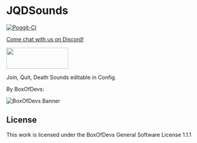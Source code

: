 # JQDSounds

[![Poggit-CI](https://poggit.pmmp.io/ci.badge/BoxOfDevs/JQDSounds/JQDSounds)](https://poggit.pmmp.io/ci/BoxOfDevs/JQDSounds/JQDSounds)

[Come chat with us on Discord!](https://discord.gg/6RXsK7w)

[<img src="https://discordapp.com/assets/fc0b01fe10a0b8c602fb0106d8189d9b.png" width="162" height= "55">](https://discord.gg/6RXsK7w)

Join, Quit, Death Sounds editable in Config.

By BoxOfDevs:

![BoxOfDevs Banner](http://files.himbeer.me/bod-banner.gif)

## License
This work is licensed under the BoxOfDevs General Software License 1.1.1
